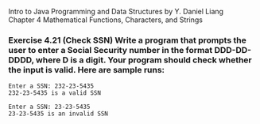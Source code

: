 Intro to Java Programming and Data Structures by Y. Daniel Liang <br/>
Chapter 4 Mathematical Functions, Characters, and Strings

### Exercise 4.21 (Check SSN) Write a program that prompts the user to enter a Social Security number in the format DDD-DD-DDDD, where D is a digit. Your program should check whether the input is valid. Here are sample runs:

    Enter a SSN: 232-23-5435
    232-23-5435 is a valid SSN
    
    Enter a SSN: 23-23-5435
    23-23-5435 is an invalid SSN
